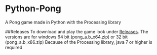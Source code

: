 # Python-Pong
A Pong game made in Python with the Processing library

##Releases
To download and play the game look under [Releases](https://github.com/FireFlyForLife/Python-Pong/releases).
The versions are for windows 64 bit (pong_a.b_x64.zip) or 32 bit (pong_a.b_x86.zip)
Because of the Processing library, java 7 or higher is required

